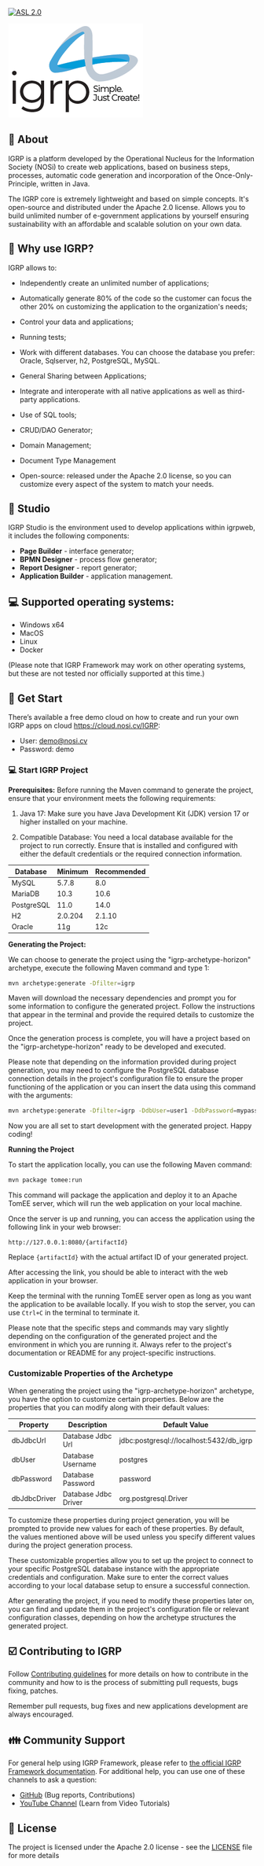 [![ASL 2.0](https://img.shields.io/hexpm/l/plug.svg)](https://github.com/NOSiCode-CV/IGRP-Java-Template-Eclipse/blob/master/README.md)

[<img src="docs/root-images/logo_igrp.png">](http://www.igrp.cv)

## :loudspeaker: About

IGRP is a platform developed by the Operational Nucleus for the Information Society (NOSi) to create web applications, based on business steps, processes, automatic code generation and incorporation of the Once-Only-Principle, written in Java.

The IGRP core is extremely lightweight and based on simple concepts. It's open-source and distributed under the Apache 2.0 license. Allows you to build unlimited number of e-government applications by yourself ensuring sustainability with an affordable and scalable solution on your own data.

## :key: Why use IGRP?

IGRP allows to:

- Independently create an unlimited number of applications;

- Automatically generate 80% of the code so the customer can focus the other 20% on customizing the application to the organization's needs;

- Control your data and applications;

- Running tests;

- Work with different databases. You can choose the database you prefer: Oracle, Sqlserver, h2, PostgreSQL, MySQL.

- General Sharing between Applications;

- Integrate and interoperate with all native applications as well as third-party applications.

- Use of SQL tools;

- CRUD/DAO Generator;

- Domain Management;

- Document Type Management

- Open-source: released under the Apache 2.0 license, so you can customize every aspect of the system to match your needs.

## :muscle: Studio

IGRP Studio is the environment used to develop applications within igrpweb, it includes the following components:

- **Page Builder** - interface generator;
- **BPMN Designer** - process flow generator;
- **Report Designer** - report generator;
- **Application Builder** - application management.

## :computer: Supported operating systems:

- Windows x64
- MacOS
- Linux
- Docker

(Please note that IGRP Framework may work on other operating systems, but these are not tested nor officially supported at this time.)

## :beginner: Get Start

There’s available a free demo cloud on how to create and run your own IGRP apps on cloud https://cloud.nosi.cv/IGRP:

- User: demo@nosi.cv
- Password: demo

### :computer: Start IGRP Project

**Prerequisites:**
Before running the Maven command to generate the project, ensure that your environment meets the following requirements:

1. Java 17: Make sure you have Java Development Kit (JDK) version 17 or higher installed on your machine.

2. Compatible Database: You need a local database available for the project to run correctly. Ensure that is installed and configured with either the default credentials or the required connection information.

| Database | Minimum | Recommended |
| ---------- | ------- | ----------- |
| MySQL | 5.7.8 | 8.0 |
| MariaDB | 10.3 | 10.6 |
| PostgreSQL | 11.0 | 14.0 |
| H2 | 2.0.204 | 2.1.10 |
| Oracle | 11g | 12c |

**Generating the Project:**

We can choose to generate the project using the "igrp-archetype-horizon" archetype, execute the following Maven command and type 1:

```bash
mvn archetype:generate -Dfilter=igrp
```

Maven will download the necessary dependencies and prompt you for some information to configure the generated project. Follow the instructions that appear in the terminal and provide the required details to customize the project.

Once the generation process is complete, you will have a project based on the "igrp-archetype-horizon" ready to be developed and executed.

Please note that depending on the information provided during project generation, you may need to configure the PostgreSQL database connection details in the project's configuration file to ensure the proper functioning of the application or you can insert the data using this command with the arguments:
```bash
mvn archetype:generate -Dfilter=igrp -DdbUser=user1 -DdbPassword=mypassword -DdbJdbcUrl=jdbc:postgresql://localhost:5432/my_igrp_db
```
Now you are all set to start development with the generated project. Happy coding!

**Running the Project**

To start the application locally, you can use the following Maven command:

```bash
mvn package tomee:run
```

This command will package the application and deploy it to an Apache TomEE server, which will run the web application on your local machine.

Once the server is up and running, you can access the application using the following link in your web browser:

```
http://127.0.0.1:8080/{artifactId}
```

Replace `{artifactId}` with the actual artifact ID of your generated project.

After accessing the link, you should be able to interact with the web application in your browser.

Keep the terminal with the running TomEE server open as long as you want the application to be available locally. If you wish to stop the server, you can use `Ctrl+C` in the terminal to terminate it.

Please note that the specific steps and commands may vary slightly depending on the configuration of the generated project and the environment in which you are running it. Always refer to the project's documentation or README for any project-specific instructions.

### Customizable Properties of the Archetype

When generating the project using the "igrp-archetype-horizon" archetype, you have the option to customize certain properties. Below are the properties that you can modify along with their default values:

| Property      | Description           | Default Value                              |
| --------------|-----------------------|--------------------------------------------|
| dbJdbcUrl     | Database Jdbc Url     | jdbc:postgresql://localhost:5432/db_igrp  |
| dbUser        | Database Username     | postgres                                   |
| dbPassword    | Database Password     | password                                   |
| dbJdbcDriver  | Database Jdbc Driver   | org.postgresql.Driver                      |

To customize these properties during project generation, you will be prompted to provide new values for each of these properties. By default, the values mentioned above will be used unless you specify different values during the project generation process.

These customizable properties allow you to set up the project to connect to your specific PostgreSQL database instance with the appropriate credentials and configuration. Make sure to enter the correct values according to your local database setup to ensure a successful connection.

After generating the project, if you need to modify these properties later on, you can find and update them in the project's configuration file or relevant configuration classes, depending on how the archetype structures the generated project.


## :ballot_box_with_check: Contributing to IGRP

Follow [Contributing guidelines](CONTRIBUTING.md) for more details on how to contribute in the community and how to is the process of submitting pull requests, bugs fixing, patches.

Remember pull requests, bug fixes and new applications development are always encouraged.

## :family: Community Support

For general help using IGRP Framework, please refer to [the official IGRP Framework documentation](https://docs.igrp.cv). For additional help, you can use one of these channels to ask a question:

- [GitHub](https://https://github.com/NOSiCode-CV/IGRP-Framework) (Bug reports, Contributions)
- [YouTube Channel](https://www.youtube.com/playlist?list=PL4WRKYdHA5CZRna6eclQvL9q2UI3878vs) (Learn from Video Tutorials)

## :memo: License

The project is licensed under the Apache 2.0 license - see the [LICENSE](LICENSE) file for more details
